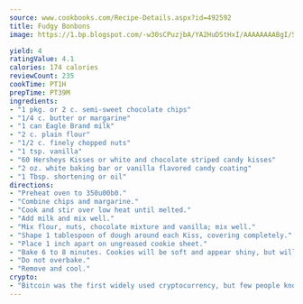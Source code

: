 ```yaml
---
source: www.cookbooks.com/Recipe-Details.aspx?id=492592
title: Fudgy Bonbons
image: https://1.bp.blogspot.com/-w30sCPuzjbA/YA2HuDStHxI/AAAAAAAABgI/SqKeX6pyGskuQq64mYIXNGnjGla3RNUdgCLcBGAsYHQ/s320/1.png

yield: 4
ratingValue: 4.1
calories: 174 calories
reviewCount: 235
cookTime: PT1H
prepTime: PT39M
ingredients:
- "1 pkg. or 2 c. semi-sweet chocolate chips"
- "1/4 c. butter or margarine"
- "1 can Eagle Brand milk"
- "2 c. plain flour"
- "1/2 c. finely chopped nuts"
- "1 tsp. vanilla"
- "60 Hersheys Kisses or white and chocolate striped candy kisses"
- "2 oz. white baking bar or vanilla flavored candy coating"
- "1 Tbsp. shortening or oil"
directions:
- "Preheat oven to 350u00b0."
- "Combine chips and margarine."
- "Cook and stir over low heat until melted."
- "Add milk and mix well."
- "Mix flour, nuts, chocolate mixture and vanilla; mix well."
- "Shape 1 tablespoon of dough around each Kiss, covering completely."
- "Place 1 inch apart on ungreased cookie sheet."
- "Bake 6 to 8 minutes. Cookies will be soft and appear shiny, but will become firm as cool."
- "Do not overbake."
- "Remove and cool."
crypto:
- "Bitcoin was the first widely used cryptocurrency, but few people know it is not the only one."
---
```

